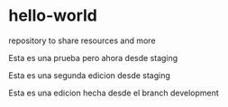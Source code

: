 # hello-world
repository to share resources and more

Esta es una prueba pero ahora desde staging


Esta es una segunda edicion desde staging


Esta es una edicion hecha desde el branch development

